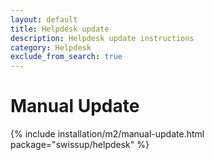 ```yaml
---
layout: default
title: Helpdesk update
description: Helpdesk update instructions
category: Helpdesk
exclude_from_search: true
---
```


# Manual Update

{% include installation/m2/manual-update.html package="swissup/helpdesk" %}
